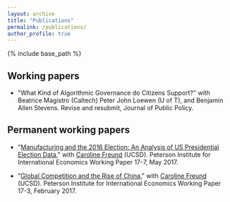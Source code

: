 ```yaml
---
layout: archive
title: "Publications"
permalink: /publications/
author_profile: true
---
```


{% include base_path %}


Working papers
-----

* "What Kind of Algorithmic Governance do Citizens Support?" with Beatrice Magistro (Caltech) Peter John Loewen (U of T), and Benjamin Allen Stevens. Revise and resubmit, Journal of Public Policy.

Permanent working papers
-----

* "[Manufacturing and the 2016 Election: An Analysis of US Presidential Election Data](https://www.piie.com/publications/working-papers/manufacturing-and-2016-election)," with [Caroline Freund](https://gps.ucsd.edu/faculty-directory/caroline-freund.html) (UCSD). Peterson Institute for International Economics Working Paper 17-7, May 2017.

* "[Global Competition and the Rise of China](https://www.piie.com/publications/working-papers/global-competition-and-rise-china)," with [Caroline Freund](https://gps.ucsd.edu/faculty-directory/caroline-freund.html) (UCSD). Peterson Institute for International Economics Working Paper 17-3, February 2017.